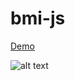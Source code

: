 # bmi-js

[Demo](https://aynjel.github.io/bmi-calculator/)

![alt text](https://www.markdownguide.org/assets/images/tux.png)
